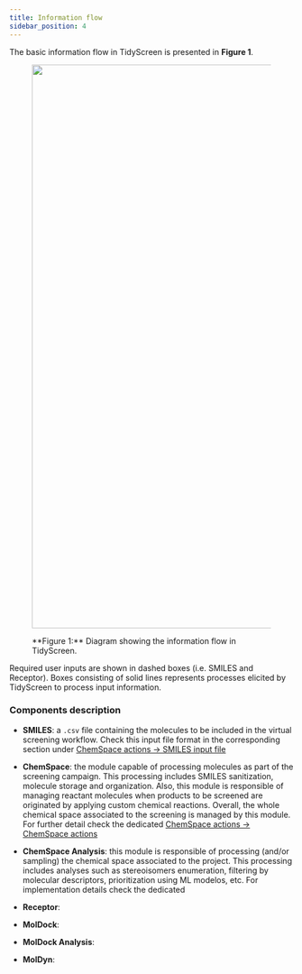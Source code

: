 ```yaml
---
title: Information flow
sidebar_position: 4
---
```


The basic information flow in TidyScreen is presented in **Figure 1**.

<figure>
  <p align="center">
  <img src="/TidyScreen_v2_docs_new/img/information_flow.png" alt="Description of image" width="1000"/>
  <figcaption>**Figure 1:** Diagram showing the information flow in TidyScreen.</figcaption>
  </p>
</figure>


Required user inputs are shown in dashed boxes (i.e. SMILES and Receptor). Boxes consisting of solid lines represents processes elicited by TidyScreen to process input information.

### Components description

- **SMILES**: a `.csv` file containing the molecules to be included in the virtual screening workflow. Check this input file format in the corresponding section under [ChemSpace actions -> SMILES input file](/chemspace_docs/smiles_input.md)

- **ChemSpace**: the module capable of processing molecules as part of the screening campaign. This processing includes SMILES sanitization, molecule storage and organization. Also, this module is responsible of managing reactant molecules when products to be screened are originated by applying custom chemical reactions. Overall, the whole chemical space associated to the screening is managed by this module. For further detail check the dedicated [ChemSpace actions -> ChemSpace actions](/chemspace_docs/chemspace_actions.md)

- **ChemSpace Analysis**: this module is responsible of processing (and/or sampling) the chemical space associated to the project. This processing includes analyses such as stereoisomers enumeration, filtering by molecular descriptors, prioritization using ML modelos, etc. For implementation details check the dedicated  

- **Receptor**:

- **MolDock**:

- **MolDock Analysis**:

- **MolDyn**:


